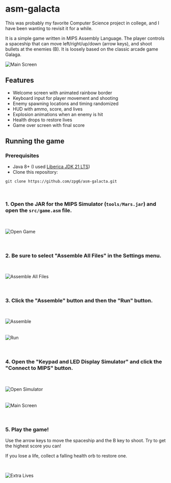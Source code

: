 # asm-galacta

This was probably my favorite Computer Science project in college, and I have been wanting to revisit it for a while.

It is a simple game written in MIPS Assembly Language. The player controls a spaceship that can move left/right/up/down (arrow keys), and shoot bullets at the enemies (B). It is loosely based on the classic arcade game Galaga.

![Main Screen](./docs/00-gameplay.gif)

## Features

- Welcome screen with animated rainbow border
- Keyboard input for player movement and shooting
- Enemy spawning locations and timing randomized
- HUD with ammo, score, and lives
- Explosion animations when an enemy is hit
- Health drops to restore lives
- Game over screen with final score

## Running the game

### Prerequisites

- Java 8+ (I used [Liberica JDK 21 LTS](https://bell-sw.com/pages/downloads/#jdk-21-lts))
- Clone this repository:

```
git clone https://github.com/zpg6/asm-galacta.git
```

<br>

### 1. Open the JAR for the MIPS Simulator (`tools/Mars.jar`) and open the `src/game.asm` file.

<br>

![Open Game](./docs/01-open-game.png)
<br><br><br>

### 2. Be sure to select "Assemble All Files" in the Settings menu.

<br>

![Assemble All Files](./docs/02-assemble-all-files.png)
<br><br><br>

### 3. Click the "Assemble" button and then the "Run" button.

<br>

![Assemble](./docs/03-assemble.png)
<br><br><br>
![Run](./docs/04-run.png)
<br><br><br>

### 4. Open the "Keypad and LED Display Simulator" and click the "Connect to MIPS" button.

<br>

![Open Simulator](./docs/05-open-simulator.png)
<br><br><br>
![Main Screen](./docs/06-main-screen.png)
<br><br><br>

### 5. Play the game!

Use the arrow keys to move the spaceship and the B key to shoot. Try to get the highest score you can!

If you lose a life, collect a falling health orb to restore one.

<br>

![Extra Lives](./docs/07-extra-lives.gif)
